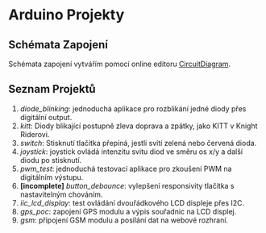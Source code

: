 # Arduino Projekty

## Schémata Zapojení

Schémata zapojení vytvářím pomocí online editoru [CircuitDiagram](https://www.circuit-diagram.org/editor/).

## Seznam Projektů

 1. _diode_blinking_: jednoduchá aplikace pro rozblikání jedné diody přes digitální output.
 1. _kitt_: Diody blikající postupně zleva doprava a zpátky, jako KITT v Knight Riderovi.
 1. _switch_: Stisknutí tlačítka přepíná, jestli svítí zelená nebo červená dioda.
 1. _joystick_: joystick ovládá intenzitu svitu diod ve směru os x/y a další diodu po stisknutí.
 1. _pwm\_test_: jednoduchá testovací aplikace pro zkoušení PWM na digitálním výstupu.
 2. **\[incomplete\]** _button\_debounce_: vylepšení responsivity tlačítka s nastavitelným chováním.
 3. _iic\_lcd\_display_: test ovládání dvouřádkového LCD displeje přes I2C.
 4. _gps\_poc_: zapojení GPS modulu a výpis souřadnic na LCD displej.
 5. _gsm_: připojení GSM modulu a posílání dat na webové rozhraní.
